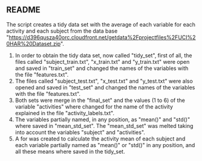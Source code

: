 ## README

The script creates a tidy data set with the average of each variable for each activity and each subject from the data base "https://d396qusza40orc.cloudfront.net/getdata%2Fprojectfiles%2FUCI%20HAR%20Dataset.zip".

1. In order to obtain the tidy data set, now called "tidy_set", first of all, the files called "subject_train.txt", "x_train.txt" and "y_train.txt" were open and saved in "train_set" and changed the names of the variables with the file "features.txt". 
2. The files called "subject_test.txt", "x_test.txt" and "y_test.txt" were also opened and saved in "test_set" and changed the names of the variables with the file "features.txt". 
3. Both sets were merge in the "final_set" and the values (1 to 6) of the variable "activities" where changed for the name of the activity explained in the file "activity_labels.txt".
4. The variables partially named, in any position, as "mean()" and "std()" where saved in "mean_std_set".
The "mean_std_set" was melted taking into account the variables "subject" and "activities".
5. A for was created to calculate the activity mean of each subject and each variable partially named as "mean()" or "std()" in any position, and all these means where saved in the tidy_set.
